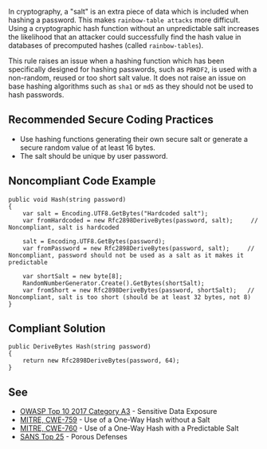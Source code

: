 
In cryptography, a "salt" is an extra piece of data which is included when hashing a password. This makes `rainbow-table attacks` more difficult. Using a cryptographic hash function without an unpredictable salt increases the likelihood that an attacker could successfully find the hash value in databases of precomputed hashes (called `rainbow-tables`).

This rule raises an issue when a hashing function which has been specifically designed for hashing passwords, such as `PBKDF2`, is used with a non-random, reused or too short salt value. It does not raise an issue on base hashing algorithms such as `sha1` or `md5` as they should not be used to hash passwords.

## Recommended Secure Coding Practices

- Use hashing functions generating their own secure salt or generate a secure random value of at least 16 bytes.
- The salt should be unique by user password.


## Noncompliant Code Example


    public void Hash(string password)
    {
        var salt = Encoding.UTF8.GetBytes("Hardcoded salt");
        var fromHardcoded = new Rfc2898DeriveBytes(password, salt);     // Noncompliant, salt is hardcoded
    
        salt = Encoding.UTF8.GetBytes(password);
        var fromPassword = new Rfc2898DeriveBytes(password, salt);     // Noncompliant, password should not be used as a salt as it makes it predictable
    
        var shortSalt = new byte[8];
        RandomNumberGenerator.Create().GetBytes(shortSalt);
        var fromShort = new Rfc2898DeriveBytes(password, shortSalt);   // Noncompliant, salt is too short (should be at least 32 bytes, not 8)
    }


## Compliant Solution


    public DeriveBytes Hash(string password)
    {
        return new Rfc2898DeriveBytes(password, 64);
    }


## See

- [OWASP Top 10 2017 Category A3](https://www.owasp.org/index.php/Top_10-2017_A3-Sensitive_Data_Exposure) - Sensitive Data Exposure
- [MITRE, CWE-759](http://cwe.mitre.org/data/definitions/759.html) - Use of a One-Way Hash without a Salt
- [MITRE, CWE-760](http://cwe.mitre.org/data/definitions/760.html) - Use of a One-Way Hash with a Predictable Salt
- [SANS Top 25](https://www.sans.org/top25-software-errors/#cat3) - Porous Defenses


